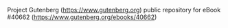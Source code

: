 Project Gutenberg (https://www.gutenberg.org) public repository for eBook #40662 (https://www.gutenberg.org/ebooks/40662)
